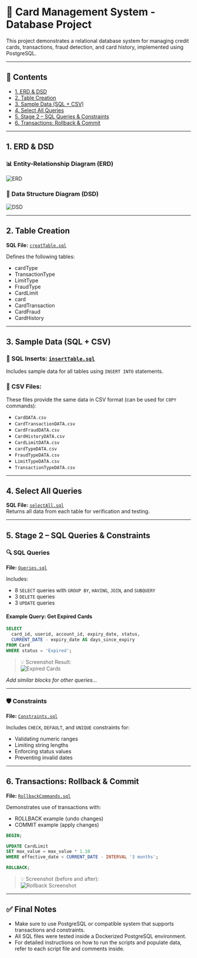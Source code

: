 # 🏦 Card Management System - Database Project

This project demonstrates a relational database system for managing credit cards, transactions, fraud detection, and card history, implemented using PostgreSQL.

---

## 📁 Contents

- [1. ERD & DSD](#1-erd--dsd)
- [2. Table Creation](#2-table-creation)
- [3. Sample Data (SQL + CSV)](#3-sample-data-sql--csv)
- [4. Select All Queries](#4-select-all-queries)
- [5. Stage 2 – SQL Queries & Constraints](#5-stage-2--sql-queries--constraints)
- [6. Transactions: Rollback & Commit](#6-transactions-rollback--commit)

---

## 1. ERD & DSD

### 📊 Entity-Relationship Diagram (ERD)
![ERD](images/ERD/CardManagement_ERD.png)

### 🧱 Data Structure Diagram (DSD)
![DSD](images/DSD/CardManagement_DSD.png)

---

## 2. Table Creation

**SQL File:** [`creatTable.sql`](creatTable.sql)

Defines the following tables:
- cardType
- TransactionType
- LimitType
- FraudType
- CardLimit
- card
- CardTransaction
- CardFraud
- CardHistory

---

## 3. Sample Data (SQL + CSV)

### 📜 SQL Inserts: [`insertTable.sql`](insertTable.sql)

Includes sample data for all tables using `INSERT INTO` statements.

### 📂 CSV Files:
These files provide the same data in CSV format (can be used for `COPY` commands):
- `CardDATA.csv`
- `CardTransactionDATA.csv`
- `CardFraudDATA.csv`
- `CardHistoryDATA.csv`
- `CardLimitDATA.csv`
- `cardTypeDATA.csv`
- `FraudTypeDATA.csv`
- `LimitTypeDATA.csv`
- `TransactionTypeDATA.csv`

---

## 4. Select All Queries

**SQL File:** [`selectAll.sql`](selectAll.sql)  
Returns all data from each table for verification and testing.

---

## 5. Stage 2 – SQL Queries & Constraints

### 🔍 SQL Queries

**File:** [`Queries.sql`](Queries.sql)

Includes:
- 8 `SELECT` queries with `GROUP BY`, `HAVING`, `JOIN`, and `SUBQUERY`
- 3 `DELETE` queries
- 3 `UPDATE` queries

#### Example Query: Get Expired Cards

```sql
SELECT 
  card_id, userid, account_id, expiry_date, status,
  CURRENT_DATE - expiry_date AS days_since_expiry
FROM Card
WHERE status = 'Expired';
```

> 💡 Screenshot Result:  
> ![Expired Cards](images/select/expired_cards.png)

_Add similar blocks for other queries..._

---

### 🛡️ Constraints

**File:** [`Constraints.sql`](Constraints.sql)

Includes `CHECK`, `DEFAULT`, and `UNIQUE` constraints for:
- Validating numeric ranges
- Limiting string lengths
- Enforcing status values
- Preventing invalid dates

---

## 6. Transactions: Rollback & Commit

**File:** [`RollbackCommands.sql`](RollbackCommands.sql)

Demonstrates use of transactions with:
- ROLLBACK example (undo changes)
- COMMIT example (apply changes)

```sql
BEGIN;

UPDATE CardLimit
SET max_value = max_value * 1.10
WHERE effective_date < CURRENT_DATE - INTERVAL '3 months';

ROLLBACK;
```

> 💡 Screenshot (before and after):  
> ![Rollback Screenshot](images/transactions/rollback_example.png)

---

## ✅ Final Notes

- Make sure to use PostgreSQL or compatible system that supports transactions and constraints.
- All SQL files were tested inside a Dockerized PostgreSQL environment.
- For detailed instructions on how to run the scripts and populate data, refer to each script file and comments inside.